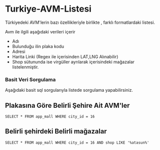 # Turkiye-AVM-Listesi

Türkiyedeki AVM'lerin bazı özellikleriyle birlikte , farklı formatlardaki listesi.

Avm ile ilgili aşağıdaki verileri içerir

- Adı
- Bulunduğu ilin plaka kodu
- Adresi
- Harita Linki (Regex ile içerisinden LAT,LNG Alınabilir)
- Shop sütununda ise virgüller ayrılarak içerisindeki mağazalar listelenmiştir.

### Basit Veri Sorgulama

Aşağıdaki basit sql sorgularıyla listede sorgulama yapabilirsiniz.

## Plakasına Göre Belirli Şehire Ait AVM'ler

`SELECT * FROM app_mall WHERE city_id = 16`

## Belirli şehirdeki Belirli mağazalar

`SELECT * FROM app_mall WHERE city_id = 16 AND shop LIKE '%atasun%'`


